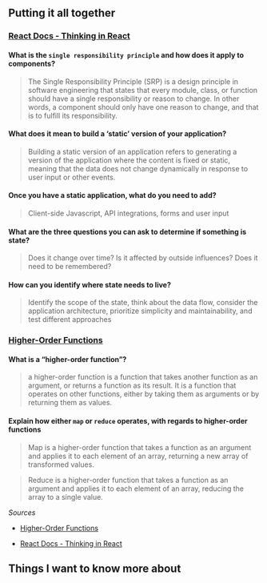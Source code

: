 ##  Putting it all together

### [React Docs - Thinking in React](https://reactjs.org/docs/thinking-in-react.html)

#### What is the `single responsibility principle` and how does it apply to components?

> The Single Responsibility Principle (SRP) is a design principle in software engineering that states that every module, class, or function should have a single responsibility or reason to change. In other words, a component should only have one reason to change, and that is to fulfill its responsibility.

#### What does it mean to build a ‘static’ version of your application?

> Building a static version of an application refers to generating a version of the application where the content is fixed or static, meaning that the data does not change dynamically in response to user input or other events.

#### Once you have a static application, what do you need to add?

> Client-side Javascript, API integrations, forms and user input

#### What are the three questions you can ask to determine if something is state?

> Does it change over time? Is it affected by outside influences? Does it need to be remembered?

#### How can you identify where state needs to live?

> Identify the scope of the state, think about the data flow, consider the application architecture, prioritize simplicity and maintainability, and test different approaches

### [Higher-Order Functions](https://eloquentjavascript.net/05_higher_order.html#h_xxCc98lOBK)

#### What is a “higher-order function”?

> a higher-order function is a function that takes another function as an argument, or returns a function as its result. It is a function that operates on other functions, either by taking them as arguments or by returning them as values.

#### Explain how either `map` or `reduce` operates, with regards to higher-order functions

> Map is a higher-order function that takes a function as an argument and applies it to each element of an array, returning a new array of transformed values.

> Reduce is a higher-order function that takes a function as an argument and applies it to each element of an array, reducing the array to a single value.

*Sources*

- [Higher-Order Functions](https://eloquentjavascript.net/05_higher_order.html#h_xxCc98lOBK)

- [React Docs - Thinking in React](https://reactjs.org/docs/thinking-in-react.html)


 ## Things I want to know more about
